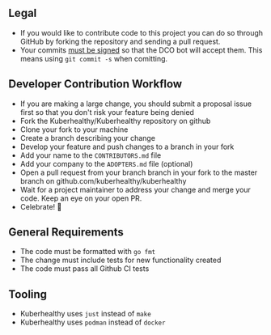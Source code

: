 ## Legal

- If you would like to contribute code to this project you can do so through GitHub by forking the repository and sending a pull request.
- Your commits [must be signed](https://probot.github.io/apps/dco/) so that the DCO bot will accept them.  This means using `git commit -s` when comitting.

## Developer Contribution Workflow

- If you are making a large change, you should submit a proposal issue first so that you don't risk your feature being denied
- Fork the Kuberhealthy/Kuberhealthy repository on github 
- Clone your fork to your machine
- Create a branch describing your change
- Develop your feature and push changes to a branch in your fork
- Add your name to the `CONTRIBUTORS.md` file
- Add your company to the `ADOPTERS.md` file (optional)
- Open a pull request from your branch branch in your fork to the master branch on github.com/kuberhealthy/kuberhealthy
- Wait for a project maintainer to address your change and merge your code.  Keep an eye on your open PR.
- Celebrate! 🎉

## General Requirements

- The code must be formatted with `go fmt`
- The change must include tests for new functionality created
- The code must pass all Github CI tests

## Tooling

- Kuberhealthy uses `just` instead of `make`
- Kuberhealthy uses `podman` instead of `docker`
